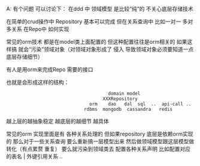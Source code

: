 A:
	有个问题 可以讨论下：
在ddd 中  领域模型 是比较“纯”的 不关心底层存储技术

在简单的crud操作中 Repository 基本可以完成  但在关系查询中 比如一对一 多对多关系 
在Repo中 如何实现   

常见的orm技术  都是在model类上面配置的  但这种配置往往是orm相关的 如果这样搞 就会“污染”领域对象（对领域对象形成了 侵入  导致领域对象必须要知道一点底层存储细节）

有人是用orm来完成Repo 需要的接口   

也就是会形成这样的结构：
~~~
                                      domain model
                                    XXXRepository
                               orm    dao   dal  sql  ..  api-call .. 
                             rdbms  mongodb  cassandra   redis

~~~
越上层的越抽象稳定  越底层的越细节 越具体

常见的orm 实现里面是有 各种关系处理的  但如果repository 底层是依赖orm实现的 那么对于一些关系查询 要么重新搞一层模型出来  然后做领域模型跟这层模型做转化（有点累赘 重复） 要么就污染到领域类去  配置各种关系声明 比如配置对应的表名 | 外键引用关系 ..  